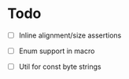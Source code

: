# Todo

- [ ] Inline alignment/size assertions

- [ ] Enum support in macro

- [ ] Util for const byte strings
